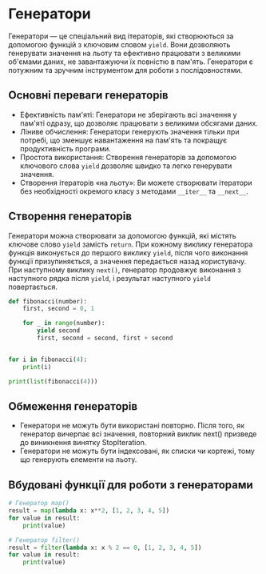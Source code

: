 # Генератори

Генератори — це спеціальний вид ітераторів, які створюються за допомогою функцій з ключовим словом `yield`. Вони дозволяють генерувати значення на льоту та ефективно працювати з великими об'ємами даних, не завантажуючи їх повністю в пам'ять. Генератори є потужним та зручним інструментом для роботи з послідовностями.

## Основні переваги генераторів

-   Ефективність пам'яті: Генератори не зберігають всі значення у пам'яті одразу, що дозволяє працювати з великими обсягами даних.
-   Ліниве обчислення: Генератори генерують значення тільки при потребі, що зменшує навантаження на пам'ять та покращує продуктивність програми.
-   Простота використання: Створення генераторів за допомогою ключового слова `yield` дозволяє швидко та легко генерувати значення.
-   Створення ітераторів «на льоту»: Ви можете створювати ітератори без необхідності окремого класу з методами `__iter__` та `__next__`.

## Створення генераторів

Генератори можна створювати за допомогою функцій, які містять ключове слово `yield` замість `return`. При кожному виклику генератора функція виконується до першого виклику `yield`, після чого виконання функції призупиняється, а значення передається назад користувачу. При наступному виклику `next()`, генератор продовжує виконання з наступного рядка після `yield`, і результат наступного `yield` повертається.

```py
def fibonacci(number):
    first, second = 0, 1

    for _ in range(number):
        yield second
        first, second = second, first + second


for i in fibonacci(4):
    print(i)

print(list(fibonacci(4)))
```

## Обмеження генераторів

-   Генератори не можуть бути використані повторно. Після того, як генератор вичерпає всі значення, повторний виклик next() призведе до виникнення винятку StopIteration.
-   Генератори не можуть бути індексовані, як списки чи кортежі, тому що генерують елементи на льоту.

## Вбудовані функції для роботи з генераторами

```py
# Генератор map()
result = map(lambda x: x**2, [1, 2, 3, 4, 5])
for value in result:
    print(value)

# Генератор filter()
result = filter(lambda x: x % 2 == 0, [1, 2, 3, 4, 5])
for value in result:
    print(value)
```
